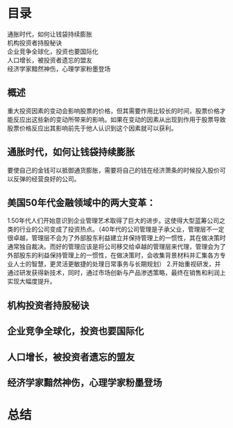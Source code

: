 # 目录
通胀时代，如何让钱袋持续膨胀   
机构投资者持股秘诀   
企业竞争全球化，投资也要国际化    
人口增长，被投资者遗忘的盟友   
经济学家黯然神伤，心理学家粉墨登场    

## 概述
重大投资因素的变动会影响股票的价格，但其需要作用比较长的时间，股票价格才能反应出这些新的变动所带来的影响。如果在变动的因素从出现到作用于股票导致股票价格反应出其影响前先于他人认识到这个因素就可以获利。

## 通胀时代，如何让钱袋持续膨胀
要使自己的金钱可以抵御通货膨胀，需要将自己的钱在经济萧条的时候投入股价可以反弹的经营良好的公司。

## 美国50年代金融领域中的两大变革：
1.50年代人们开始意识到企业管理艺术取得了巨大的进步。这使得大型蓝筹公司之类的行业的公司变成了投资热点。（40年代的公司管理是子承父业，管理层不一定很卓越，管理层不会为了外部股东利益建立并保持管理上的一惯性，其在做决策时通常独自裁决。而好的管理应该是将公司移交给卓越的管理层来代理，管理会为了外部股东的利益保持管理上的一惯性，在做决策时，会收集背景材料并汇集各方专业人士的智慧，更灵活更敏捷的处理日常事务与长期规划）
2.开始重视研发，并通过研发获得新技术，同时，通过市场创新与产品渗透策略，最终在销售和利润上实现大幅度提升。

## 机构投资者持股秘诀
## 企业竞争全球化，投资也要国际化
## 人口增长，被投资者遗忘的盟友
## 经济学家黯然神伤，心理学家粉墨登场

# 总结
